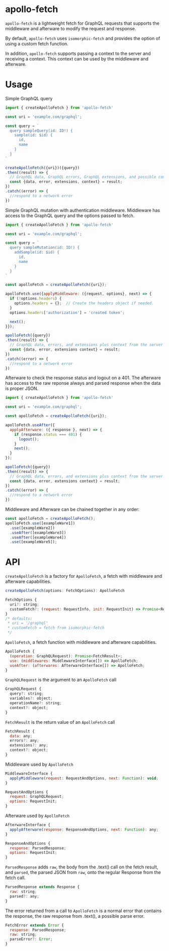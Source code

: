 # apollo-fetch

`apollo-fetch` is a lightweight fetch for GraphQL requests that supports the middleware and afterware to modify the request and response.

By default, `apollo-fetch` uses `isomorphic-fetch` and provides the option of using a custom fetch function.

In addition, `apollo-fetch` supports passing a context to the server and receiving a context.
This context can be used by the middleware and afterware.

# Usage

Simple GraphQL query

```js
import { createApolloFetch } from 'apollo-fetch'

const uri = 'example.com/graphql';

const query = `
  query sampleQuery(id: ID!) {
    sample(id: $id) {
      id,
      name
    }
  }
`

createApolloFetch({uri})({query})
.then((result) => {
  // GraphQL data, GraphQL errors, GraphQL extensions, and possible context from the server
  const {data, error, extensions, context} = result;
})
.catch((error) => {
  //respond to a network error
})
```

Simple GraphQL mutation with authentication middleware.
Middleware has access to the GraphQL query and the options passed to fetch.

```js
import { createApolloFetch } from 'apollo-fetch'

const uri = 'example.com/graphql';

const query = `
  query sampleMutation(id: ID!) {
    addSample(id: $id) {
      id,
      name
    }
  }
`

const apolloFetch = createApolloFetch({uri});

apolloFetch.use({applyMiddleware: ({request, options}, next) => {
  if (!options.headers) {
    options.headers = {};  // Create the headers object if needed.
  }
  options.headers['authorization'] = 'created token';

  next();
}});

apolloFetch({query})
.then((result) => {
  // GraphQL data, errors, and extensions plus context from the server
  const {data, error, extensions context} = result;
})
.catch((error) => {
  //respond to a network error
})
```

Afterware to check the response status and logout on a 401.
The afterware has access to the raw reponse always and parsed response when the data is proper JSON.

```js
import { createApolloFetch } from 'apollo-fetch'

const uri = 'example.com/graphql';

const apolloFetch = createApolloFetch({uri});

apolloFetch.useAfter({
  applyAfterware: ({ response }, next) => {
    if (response.status === 401) {
      logout();
    }
    next();
  }
});

apolloFetch({query})
.then((result) => {
  // GraphQL data, errors, and extensions plus context from the server
  const {data, error, extensions context} = result;
})
.catch((error) => {
  //respond to a network error
})
```

Middleware and Afterware can be chained together in any order:

```js
const apolloFetch = createApolloFetch();
apolloFetch.use([exampleWare1])
  .use([exampleWare2])
  .useAfter([exampleWare3])
  .useAfter([exampleWare4])
  .use([exampleWare5]);
```


# API

`createApolloFetch` is a factory for `ApolloFetch`, a fetch with middleware and afterware capabilities.

```js
createApolloFetch(options: FetchOptions): ApolloFetch

FetchOptions {
  uri?: string;
  customFetch?: (request: RequestInfo, init: RequestInit) => Promise<Response>;
}
/* defaults:
 * uri = '/graphql'
 * customFetch = fetch from isomorphic-fetch
 */
```

`ApolloFetch`, a fetch function with middleware and afterware capabilities.

```js
ApolloFetch {
  (operation: GraphQLRequest): Promise<FetchResult>;
  use: (middlewares: MiddlewareInterface[]) => ApolloFetch;
  useAfter: (afterwares: AfterwareInterface[]) => ApolloFetch;
}
```

`GraphQLRequest` is the argument to an `ApolloFetch` call

```js
GraphQLRequest {
  query?: string;
  variables?: object;
  operationName?: string;
  context?: object;
}
```

`FetchResult` is the return value of an `ApolloFetch` call

```js
FetchResult {
  data: any;
  errors?: any;
  extensions?: any;
  context?: object;
}
```

Middleware used by `ApolloFetch`

```js
MiddlewareInterface {
  applyMiddleware(request: RequestAndOptions, next: Function): void;
}

RequestAndOptions {
  request: GraphQLRequest;
  options: RequestInit;
}
```

Afterware used by `ApolloFetch`

```js
AfterwareInterface {
  applyAfterware(response: ResponseAndOptions, next: Function): any;
}

ResponseAndOptions {
  response: ParsedResponse;
  options: RequestInit;
}
```

`ParsedResponse` adds `raw`, the body from the .text() call on the fetch result, and `parsed`, the parsed JSON from `raw`, onto the regular Response from the fetch call.

```js
ParsedResponse extends Response {
  raw: string;
  parsed?: any;
}
```

The error returned from a call to `ApolloFetch` is a normal error that contains the response, the raw response from .text(), a possible parse error.

```js
FetchError extends Error {
  response: ParsedResponse;
  raw: string;
  parseError?: Error;
}
